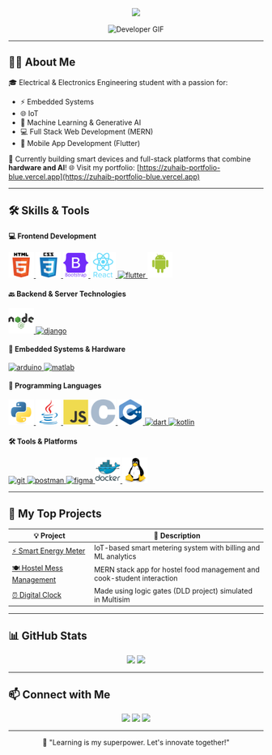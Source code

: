 <!-- Banner Image (optional, upload your own or use placeholder) -->
<p align="center">
  <img src="https://readme-typing-svg.demolab.com/?lines=%F0%9F%91%8B+Hi!+I'm+Zuhaib+Malik;%F0%9F%8E%93+Electrical+%26+Electronics+Engineering+Student;%E2%9A%99%EF%B8%8F+Specialization+in+Electronics;%F0%9F%92%A1+Passionate+About+Embedded+Systems+Development+%26+PCB+Designing;%F0%9F%8C%90+IoT+%7C+%F0%9F%A4%96+Machine+Learning;%F0%9F%93%B1+Full+Stack+Mobile+App+Development;%F0%9F%92%BB+Full+Stack+Web+Development;%F0%9F%9A%80+Let's+Build+Something+Amazing+Together!&center=true&width=1000&height=45&color=3DDC84&vCenter=true&pause=1000&size=25" />



</p>

<p align="center">
  <img src="https://media.giphy.com/media/qgQUggAC3Pfv687qPC/giphy.gif" width="300" alt="Developer GIF" />
</p>

---

## 👨‍💻 About Me

🎓 Electrical & Electronics Engineering student with a passion for:
- ⚡ Embedded Systems  
- 🌐 IoT  
- 🧠 Machine Learning & Generative AI  
- 💻 Full Stack Web Development (MERN)  
- 📱 Mobile App Development (Flutter)

🔧 Currently building smart devices and full-stack platforms that combine **hardware and AI**!
🌐 Visit my portfolio: [https://zuhaib-portfolio-blue.vercel.app](https://zuhaib-portfolio-blue.vercel.app)


---

## 🛠️ Skills & Tools

#### 💻 Frontend Development
<p align="left">
  <a href="https://www.w3.org/html/" target="_blank" rel="noreferrer">
    <img src="https://raw.githubusercontent.com/devicons/devicon/master/icons/html5/html5-original-wordmark.svg" alt="html5" width="50" height="50"/>
  </a>
  <a href="https://www.w3schools.com/css/" target="_blank" rel="noreferrer">
    <img src="https://raw.githubusercontent.com/devicons/devicon/master/icons/css3/css3-original-wordmark.svg" alt="css3" width="50" height="50"/>
  </a>
  <a href="https://getbootstrap.com" target="_blank" rel="noreferrer">
    <img src="https://raw.githubusercontent.com/devicons/devicon/master/icons/bootstrap/bootstrap-plain-wordmark.svg" alt="bootstrap" width="50" height="50"/>
  </a>
  <a href="https://reactjs.org/" target="_blank" rel="noreferrer">
    <img src="https://raw.githubusercontent.com/devicons/devicon/master/icons/react/react-original-wordmark.svg" alt="react" width="50" height="50"/>
  </a>
  <a href="https://flutter.dev" target="_blank" rel="noreferrer">
    <img src="https://www.vectorlogo.zone/logos/flutterio/flutterio-icon.svg" alt="flutter" width="50" height="50"/>
  </a>
  <a href="https://developer.android.com" target="_blank" rel="noreferrer">
    <img src="https://raw.githubusercontent.com/devicons/devicon/master/icons/android/android-original-wordmark.svg" alt="android" width="50" height="50"/>
  </a>
</p>

#### 🔙 Backend & Server Technologies
<p align="left">
  <a href="https://nodejs.org" target="_blank" rel="noreferrer">
    <img src="https://raw.githubusercontent.com/devicons/devicon/master/icons/nodejs/nodejs-original-wordmark.svg" alt="nodejs" width="50" height="50"/>
  </a>
  <a href="https://www.djangoproject.com/" target="_blank" rel="noreferrer">
    <img src="https://cdn.worldvectorlogo.com/logos/django.svg" alt="django" width="50" height="50"/>
  </a>
</p>

#### 🔧 Embedded Systems & Hardware
<p align="left">
  <a href="https://www.arduino.cc/" target="_blank" rel="noreferrer">
    <img src="https://cdn.worldvectorlogo.com/logos/arduino-1.svg" alt="arduino" width="50" height="50"/>
  </a>
  <a href="https://www.mathworks.com/" target="_blank" rel="noreferrer">
    <img src="https://upload.wikimedia.org/wikipedia/commons/2/21/Matlab_Logo.png" alt="matlab" width="50" height="50"/>
  </a>
</p>

#### 🧠 Programming Languages
<p align="left">
  <a href="https://www.python.org" target="_blank" rel="noreferrer">
    <img src="https://raw.githubusercontent.com/devicons/devicon/master/icons/python/python-original.svg" alt="python" width="50" height="50"/>
  </a>
  <a href="https://www.java.com" target="_blank" rel="noreferrer">
    <img src="https://raw.githubusercontent.com/devicons/devicon/master/icons/java/java-original.svg" alt="java" width="50" height="50"/>
  </a>
  <a href="https://developer.mozilla.org/en-US/docs/Web/JavaScript" target="_blank" rel="noreferrer">
    <img src="https://raw.githubusercontent.com/devicons/devicon/master/icons/javascript/javascript-original.svg" alt="javascript" width="50" height="50"/>
  </a>
  <a href="https://www.cprogramming.com/" target="_blank" rel="noreferrer">
    <img src="https://raw.githubusercontent.com/devicons/devicon/master/icons/c/c-original.svg" alt="c" width="50" height="50"/>
  </a>
  <a href="https://www.w3schools.com/cpp/" target="_blank" rel="noreferrer">
    <img src="https://raw.githubusercontent.com/devicons/devicon/master/icons/cplusplus/cplusplus-original.svg" alt="cplusplus" width="50" height="50"/>
  </a>
  <a href="https://dart.dev" target="_blank" rel="noreferrer">
    <img src="https://www.vectorlogo.zone/logos/dartlang/dartlang-icon.svg" alt="dart" width="50" height="50"/>
  </a>
  <a href="https://kotlinlang.org" target="_blank" rel="noreferrer">
    <img src="https://www.vectorlogo.zone/logos/kotlinlang/kotlinlang-icon.svg" alt="kotlin" width="50" height="50"/>
  </a>
</p>

#### 🛠 Tools & Platforms
<p align="left">
  <a href="https://git-scm.com/" target="_blank" rel="noreferrer">
    <img src="https://www.vectorlogo.zone/logos/git-scm/git-scm-icon.svg" alt="git" width="50" height="50"/>
  </a>
  <a href="https://www.postman.com/" target="_blank" rel="noreferrer">
    <img src="https://www.vectorlogo.zone/logos/getpostman/getpostman-icon.svg" alt="postman" width="50" height="50"/>
  </a>
  <a href="https://www.figma.com/" target="_blank" rel="noreferrer">
    <img src="https://www.vectorlogo.zone/logos/figma/figma-icon.svg" alt="figma" width="50" height="50"/>
  </a>
  <a href="https://www.docker.com/" target="_blank" rel="noreferrer">
    <img src="https://raw.githubusercontent.com/devicons/devicon/master/icons/docker/docker-original-wordmark.svg" alt="docker" width="50" height="50"/>
  </a>
  <a href="https://www.linux.org/" target="_blank" rel="noreferrer">
    <img src="https://raw.githubusercontent.com/devicons/devicon/master/icons/linux/linux-original.svg" alt="linux" width="50" height="50"/>
  </a>
</p>



---

## 🚀 My Top Projects

| 💡 Project | 📝 Description |
|-----------|----------------|
| [⚡ Smart Energy Meter](https://github.com/ZuhaibMalik/smart-energy-meter) | IoT-based smart metering system with billing and ML analytics |
| [🍽️ Hostel Mess Management](https://github.com/ZuhaibMalik/hostel-mess-management) | MERN stack app for hostel food management and cook-student interaction |
| [⏰ Digital Clock](https://github.com/ZuhaibMalik/digital-clock-dld) | Made using logic gates (DLD project) simulated in Multisim |

---

## 📊 GitHub Stats

<p align="center">
  <img src="https://github-readme-stats.vercel.app/api?username=Zuhaib-malik&show_icons=true&theme=tokyonight" height="150"/>
  <img src="https://github-readme-stats.vercel.app/api/top-langs/?username=Zuhaib-malik&layout=compact&theme=tokyonight" height="150"/>
</p>

---

## 📫 Connect with Me

<p align="center">
  <a href="mailto:mzuhaibmalik786@gmail.com"><img src="https://img.shields.io/badge/Gmail-D14836?style=for-the-badge&logo=gmail&logoColor=white"/></a>
  <a href="https://www.linkedin.com/in/m-zuhaib-malik-111b34287/"><img src="https://img.shields.io/badge/LinkedIn-blue?style=for-the-badge&logo=linkedin&logoColor=white"/></a>
  <a href="https://github.com/Zuhaib-malik"><img src="https://img.shields.io/badge/GitHub-000?style=for-the-badge&logo=github&logoColor=white"/></a>
</p>

---

<p align="center">🧠 "Learning is my superpower. Let's innovate together!"</p>

